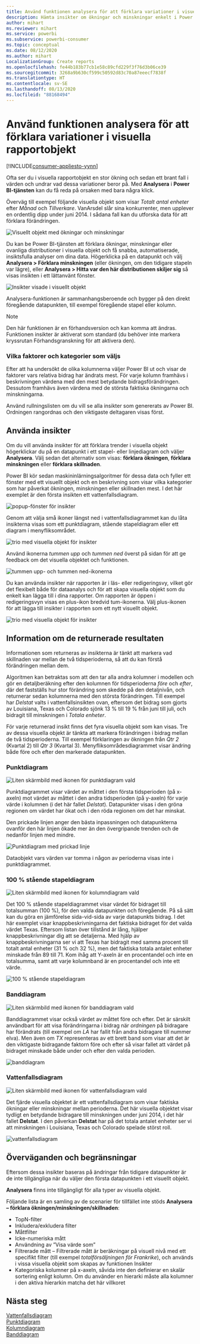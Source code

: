 ```yaml
---
title: Använd funktionen analysera för att förklara variationer i visuella rapportobjekt
description: Hämta insikter om ökningar och minskningar enkelt i Power BI-tjänsten
author: mihart
ms.reviewer: mihart
ms.service: powerbi
ms.subservice: powerbi-consumer
ms.topic: conceptual
ms.date: 08/12/2020
ms.author: mihart
LocalizationGroup: Create reports
ms.openlocfilehash: fe44b183b77cb1e58c89cfd229f3f76d3b06ce39
ms.sourcegitcommit: 3268a9b630cf599c50592d83c70a87eeecf7838f
ms.translationtype: HT
ms.contentlocale: sv-SE
ms.lasthandoff: 08/13/2020
ms.locfileid: "88168494"
---
```

# <a name="use-the-analyze-feature-to-explain-fluctuations-in-report-visuals"></a>Använd funktionen analysera för att förklara variationer i visuella rapportobjekt

[!INCLUDE[consumer-appliesto-yynn](../includes/consumer-appliesto-yynn.md)]

Ofta ser du i visuella rapportobjekt en stor ökning och sedan ett brant fall i värden och undrar vad dessa variationer beror på. Med **Analysera** i **Power BI-tjänsten** kan du få reda på orsaken med bara några klick.

Överväg till exempel följande visuella objekt som visar *Totalt antal enheter* efter *Månad* och *Tillverkare*. VanArsdel slår sina konkurrenter, men upplever en ordentlig dipp under juni 2014. I sådana fall kan du utforska data för att förklara förändringen. 

![Visuellt objekt med ökningar och minskningar](media/end-user-analyze-visuals/power-bi-line-chart.png)

Du kan be Power BI-tjänsten att förklara ökningar, minskningar eller ovanliga distributioner i visuella objekt och få snabba, automatiserade, insiktsfulla analyser om dina data. Högerklicka på en datapunkt och välj **Analysera > Förklara minskningen** (eller ökningen, om den tidigare stapeln var lägre), eller **Analysera > Hitta var den här distributionen skiljer sig** så visas insikten i ett lättanvänt fönster.

![Insikter visade i visuellt objekt](media/end-user-analyze-visuals/power-bi-decrease.png)

Analysera-funktionen är sammanhangsberoende och bygger på den direkt föregående datapunkten, till exempel föregående stapel eller kolumn.

> [!NOTE]
> Den här funktionen är en förhandsversion och kan komma att ändras. Funktionen insikter är aktiverat som standard (du behöver inte markera kryssrutan Förhandsgranskning för att aktivera den).

### <a name="which-factors-and-categories-are-chosen"></a>Vilka faktorer och kategorier som väljs

Efter att ha undersökt de olika kolumnerna väljer Power BI ut och visar de faktorer vars relativa bidrag har ändrats mest. För varje kolumn framhävs i beskrivningen värdena med den mest betydande bidragsförändringen. Dessutom framhävs även värdena med de största faktiska ökningarna och minskningarna.

Använd rullningslisten om du vill se alla insikter som genererats av Power BI. Ordningen rangordnas och den viktigaste deltagaren visas först. 

## <a name="using-insights"></a>Använda insikter
Om du vill använda insikter för att förklara trender i visuella objekt högerklickar du på en datapunkt i ett stapel- eller linjediagram och väljer **Analysera**. Välj sedan det alternativ som visas: **förklara ökningen**, **förklara minskningen** eller **förklara skillnaden**.

Power BI kör sedan maskininlärningsalgoritmer för dessa data och fyller ett fönster med ett visuellt objekt och en beskrivning som visar vilka kategorier som har påverkat ökningen, minskningen eller skillnaden mest.  I det här exemplet är den första insikten ett vattenfallsdiagram.

![popup-fönster för insikter](media/end-user-analyze-visuals/power-bi-insight.png)

Genom att välja små ikoner längst ned i vattenfallsdiagrammet kan du låta insikterna visas som ett punktdiagram, stående stapeldiagram eller ett diagram i menyfliksområdet.

![trio med visuella objekt för insikter](media/end-user-analyze-visuals/power-bi-options.png)

Använd ikonerna *tummen upp* och *tummen ned* överst på sidan för att ge feedback om det visuella objektet och funktionen.  

![tummen upp- och tummen ned-ikonerna](media/end-user-analyze-visuals/power-bi-thumbs.png)


Du kan använda insikter när rapporten är i läs- eller redigeringsvy, vilket gör det flexibelt både för dataanalys och för att skapa visuella objekt som du enkelt kan lägga till i dina rapporter. Om rapporten är öppen i redigeringsvyn visas en plus-ikon bredvid tum-ikonerna. Välj plus-ikonen för att lägga till insikter i rapporten som ett nytt visuellt objekt. 

![trio med visuella objekt för insikter](media/end-user-analyze-visuals/power-bi-add-visual.png)

## <a name="details-of-the-results-returned"></a>Information om de returnerade resultaten

Informationen som returneras av insikterna är tänkt att markera vad skillnaden var mellan de två tidsperioderna, så att du kan förstå förändringen mellan dem.  

Algoritmen kan betraktas som att den tar alla andra kolumner i modellen och gör en detaljberäkning efter den kolumnen för tidsperioderna *före* och *efter*, där det fastställs hur stor förändring som skedde på den detaljnivån, och returnerar sedan kolumnerna med den största förändringen. Till exempel har *Delstat* valts i vattenfallsinsikten ovan, eftersom det bidrag som gjorts av Louisiana, Texas och Colorado sjönk 13 % till 19 % från juni till juli, och bidragit till minskningen i *Totala enheter*.  

För varje returnerad insikt finns det fyra visuella objekt som kan visas. Tre av dessa visuella objekt är tänkta att markera förändringen i bidrag mellan de två tidsperioderna. Till exempel förklaringen av ökningen från *Qtr 2* (Kvartal 2) till *Qtr 3* (Kvartal 3). Menyfliksområdesdiagrammet visar ändring både före och efter den markerade datapunkten.

### <a name="the-scatter-plot"></a>Punktdiagram

![Liten skärmbild med ikonen för punktdiagram vald](media/end-user-analyze-visuals/power-bi-scatter-icon.png)

Punktdiagrammet visar värdet av måttet i den första tidsperioden (på x-axeln) mot värdet av måttet i den andra tidsperioden (på y-axeln) för varje värde i kolumnen (i det här fallet *Delstat*). Datapunkter visas i den gröna regionen om värdet har ökat och i den röda regionen om det har minskat. 

Den prickade linjen anger den bästa inpassningen och datapunkterna ovanför den här linjen ökade mer än den övergripande trenden och de nedanför linjen med mindre.  

![Punktdiagram med prickad linje](media/end-user-analyze-visuals/power-bi-scatter.png)

Dataobjekt vars värden var tomma i någon av perioderna visas inte i punktdiagrammet.

### <a name="the-100-stacked-column-chart"></a>100 % stående stapeldiagram

![Liten skärmbild med ikonen för kolumndiagram vald](media/end-user-analyze-visuals/power-bi-column-icon.png)

Det 100 % stående stapeldiagrammet visar värdet för bidraget till totalsumman (100 %), för den valda datapunkten och föregående. På så sätt kan du göra en jämförelse sida-vid-sida av varje datapunkts bidrag. I det här exemplet visar knappbeskrivningarna det faktiska bidraget för det valda värdet Texas. Eftersom listan över tillstånd är lång, hjälper knappbeskrivningar dig att se detaljerna. Med hjälp av knappbeskrivningarna ser vi att Texas har bidragit med samma procent till totalt antal enheter (31 % och 32 %), men det faktiska totala antalet enheter minskade från 89 till 71. Kom ihåg att Y-axeln är en procentandel och inte en totalsumma, samt att varje kolumnband är en procentandel och inte ett värde. 

![100 % stående stapeldiagram](media/end-user-analyze-visuals/power-bi-stacked.png)

### <a name="the-ribbon-chart"></a>Banddiagram

![Liten skärmbild med ikonen för banddiagram vald](media/end-user-analyze-visuals/power-bi-ribbon-icon.png)

Banddiagrammet visar också värdet av måttet före och efter. Det är särskilt användbart för att visa förändringarna i bidrag när *ordningen* på bidragare har förändrats (till exempel om *LA* har fallit från andra bidragare till nummer elva).  Men även om *TX* representeras av ett brett band som visar att det är den viktigaste bidragande faktorn före och efter så visar fallet att värdet på bidraget minskade både under och efter den valda perioden.

![banddiagram](media/end-user-analyze-visuals/power-bi-ribbon-tooltip.png)

### <a name="the-waterfall-chart"></a>Vattenfallsdiagram

![Liten skärmbild med ikonen för vattenfallsdiagram vald](media/end-user-analyze-visuals/power-bi-waterfall-icon.png)

Det fjärde visuella objektet är ett vattenfallsdiagram som visar faktiska ökningar eller minskningar mellan perioderna. Det här visuella objektet visar tydligt en betydande bidragare till minskningen under juni 2014, i det här fallet **Delstat**. I den påverkan **Delstat** har på det totala antalet enheter ser vi att minskningen i Louisiana, Texas och Colorado spelade störst roll.      

![vattenfallsdiagram](media/end-user-analyze-visuals/power-bi-insight.png)


 



## <a name="considerations-and-limitations"></a>Överväganden och begränsningar
Eftersom dessa insikter baseras på ändringar från tidigare datapunkter är de inte tillgängliga när du väljer den första datapunkten i ett visuellt objekt. 

**Analysera** finns inte tillgängligt för alla typer av visuella objekt. 

Följande lista är en samling av de scenarier för tillfället inte stöds **Analysera – förklara ökningen/minskningen/skillnaden**:

* TopN-filter
* Inkludera/exkludera filter
* Måttfilter
* Icke-numeriska mått
* Användning av ”Visa värde som”
* Filtrerade mått – Filtrerade mått är beräkningar på visuell nivå med ett specifikt filter (till exempel *totalförsäljningen för Frankrike*), och används i vissa visuella objekt som skapas av funktionen Insikter
* Kategoriska kolumner på x-axeln, såvida inte den definierar en skalär sortering enligt kolumn. Om du använder en hierarki måste alla kolumner i den aktiva hierarkin matcha det här villkoret


## <a name="next-steps"></a>Nästa steg
[Vattenfallsdiagram](../visuals/power-bi-visualization-waterfall-charts.md)    
[Punktdiagram](../visuals/power-bi-visualization-scatter.md)    
[Kolumndiagram](../visuals/power-bi-report-visualizations.md)    
[Banddiagram](../visuals/desktop-ribbon-charts.md)
